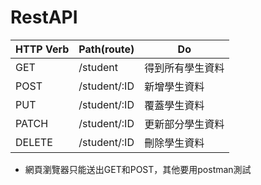 # RestAPI

| HTTP Verb | Path(route)  | Do               |
| --------- | ------------ | ---------------- |
| GET       | /student     | 得到所有學生資料 |
| POST      | /student/:ID | 新增學生資料     |
| PUT       | /student/:ID | 覆蓋學生資料     |
| PATCH     | /student/:ID | 更新部分學生資料 |
| DELETE    | /student/:ID | 刪除學生資料 |
* 網頁瀏覽器只能送出GET和POST，其他要用postman測試


